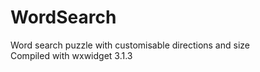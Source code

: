 # WordSearch
Word search puzzle with customisable directions and size<br>
Compiled with wxwidget 3.1.3
